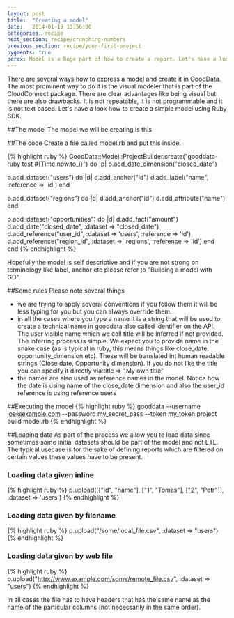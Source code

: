 ```yaml
---
layout: post
title:  "Creating a model"
date:   2014-01-19 13:56:00
categories: recipe
next_section: recipe/crunching-numbers
previous_section: recipe/your-first-project
pygments: true
perex: Model is a huge part of how to create a report. Let's have a look how to create it using Ruby SDK and compare with other approaches.
---
```


There are several ways how to express a model and create it in GoodData. The most prominent way to do it is the visual modeler that is part of the CloudConnect package. There are clear advantages like being visual but there are also drawbacks. It is not repeatable, it is not programmable and it is not text based. Let's have a look how to create a simple model using Ruby SDK.

##The model
The model we will be creating is this

##The code
Create a file called model.rb and put this inside.

{% highlight ruby %}
GoodData::Model::ProjectBuilder.create("gooddata-ruby test #{Time.now.to_i}") do |p|
  p.add_date_dimension("closed_date")

  p.add_dataset("users") do |d|
    d.add_anchor("id")
    d.add_label("name", :reference => 'id')
  end

  p.add_dataset("regions") do |d|
    d.add_anchor("id")
    d.add_attribute("name")
  end

  p.add_dataset("opportunities") do |d|
    d.add_fact("amount")
    d.add_date("closed_date", :dataset => "closed_date")
    d.add_reference("user_id", :dataset => 'users', :reference => 'id')
    d.add_reference("region_id", :dataset => 'regions', :reference => 'id')
  end
end
{% endhighlight %}

Hopefully the model is self descriptive and if you are not strong on terminology like label, anchor etc please refer to "Building a model with GD".

##Some rules
Please note several things
* we are trying to apply several conventions if you follow them it will be less typing for you but you can always override them.
* in all the cases where you type a name it is a string that will be used to create a technical name in gooddata also called identifier on the API. The user visible name which we call title will be inferred if not provided. The inferring process is simple. We expect you to provide name in the snake case (as is typical in ruby, this means things like close_date, opportunity_dimension etc). These will be translated int human readable strings (Close date, Opportunity dimension). If you do not like the title you can specify it directly via:title => "My own title" 
* the names are also used as reference names in the model. Notice how the date is using name of the close_date dimension and also the user_id reference is using reference users


##Executing the model
{% highlight ruby %}
gooddata --username joe@example.com --password my_secret_pass --token my_token  project build model.rb
{% endhighlight %}

##Loading data
As part of the process we allow you to load data since sometimes some initial datasets should be part of the model and not ETL. The typical usecase is for the sake of defining reports which are filtered on certain values these values have to be present.

### Loading data given inline
{% highlight ruby %}
p.upload([["id", "name"],
          ["1", "Tomas"],
          ["2", "Petr"]], :dataset => 'users')
{% endhighlight %}

### Loading data given by filename
{% highlight ruby %}
p.upload("/some/local_file.csv", :dataset => "users")
{% endhighlight %}

### Loading data given by web file
{% highlight ruby %}
p.upload("http://www.example.com/some/remote_file.csv", :dataset => "users")
{% endhighlight %}

In all cases the file has to have headers that has the same name as the name of the particular columns (not necessarily in the same order).
